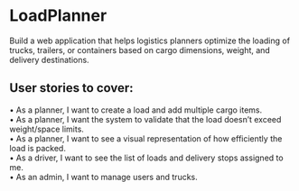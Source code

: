 # LoadPlanner
Build a web application that helps logistics planners optimize the loading of trucks, trailers, or containers based on cargo dimensions, weight, and delivery destinations.

## User stories to cover:  
• As a planner, I want to create a load and add multiple cargo items.  
• As a planner, I want the system to validate that the load doesn’t exceed weight/space limits.  
• As a planner, I want to see a visual representation of how efficiently the load is packed.  
• As a driver, I want to see the list of loads and delivery stops assigned to me.  
• As an admin, I want to manage users and trucks.  
